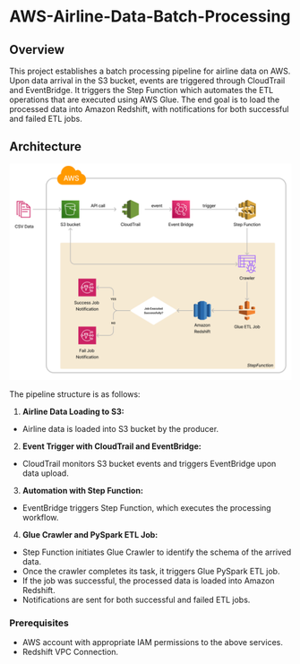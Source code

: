 # AWS-Airline-Data-Batch-Processing

## Overview

This project establishes a batch processing pipeline for airline data on AWS. Upon data arrival in the S3 bucket, events are triggered through CloudTrail and EventBridge. It triggers the Step Function which automates the ETL operations that are executed using AWS Glue. The end goal is to load the processed data into Amazon Redshift, with notifications for both successful and failed ETL jobs.

## Architecture

![Alt text](Pipeline_Design.png)

The pipeline structure is as follows:

1. **Airline Data Loading to S3:**
- Airline data is loaded into S3 bucket by the producer.

2. **Event Trigger with CloudTrail and EventBridge:**
- CloudTrail monitors S3 bucket events and triggers EventBridge upon data upload.

3. **Automation with Step Function:**
- EventBridge triggers Step Function, which executes the processing workflow.

4. **Glue Crawler and PySpark ETL Job:**
- Step Function initiates Glue Crawler to identify the schema of the arrived data.
- Once the crawler completes its task, it triggers Glue PySpark ETL job.
- If the job was successful, the processed data is loaded into Amazon Redshift.
- Notifications are sent for both successful and failed ETL jobs.

### Prerequisites
- AWS account with appropriate IAM permissions to the above services.
- Redshift VPC Connection.
